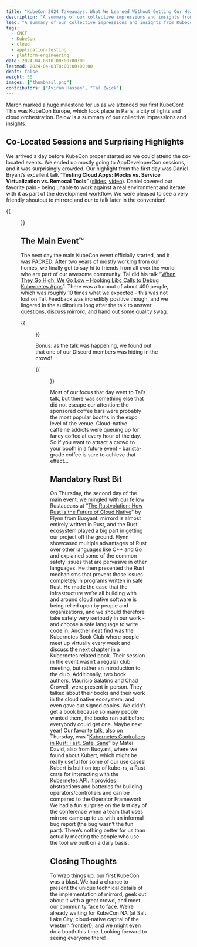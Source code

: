 ```yaml
---
title: "KubeCon 2024 Takeaways: What We Learned Without Getting Our Heads Spun"
description: "A summary of our collective impressions and insights from KubeCon Europe  2024"
lead: "A summary of our collective impressions and insights from KubeCon Europe  2024"
tags:
  - CNCF
  - KubeCon
  - cloud
  - application-testing  
  - platform-engineering 
date: 2024-04-03T0:00:00+00:00
lastmod: 2024-04-03T0:00:00+00:00
draft: false
weight: 50
images: ["thumbnail.png"]
contributors: ["Aviram Hassan", "Tal Zwick"]
---
```


March marked a huge milestone for us as we attended our first KubeCon! This was KubeCon Europe, which took place in Paris, a city of lights and cloud orchestration. Below is a summary of our collective impressions and insights.

## Co-Located Sessions and Surprising Highlights

We arrived a day before KubeCon proper started so we could attend the co-located events. We ended up mostly going to AppDeveloperCon sessions, and it was surprisingly crowded. Our highlight from the first day was Daniel Bryant’s excellent talk “**Testing Cloud Apps: Mocks vs. Service Virtualization vs. Remocal Tools**” ([slides](https://speakerdeck.com/danielbryantuk/testing-cloud-apps-mocks-vs-service-virtualization-vs-remocal-tools), [video](https://www.youtube.com/watch?v=3tP31j_T6IE)). Daniel covered our favorite pain - being unable to work against a real environment and iterate with it as part of the development workflow. We were pleased to see a very friendly shoutout to mirrord and our to talk later in the convention! 

{{<figure src="first-image.png" alt="KubeCon 2024 Takeaways " height="100%" width="100%">}}


## The Main Event™

The next day the main KubeCon event officially started, and it was PACKED. After two years of mostly working from our homes, we finally got to say hi to friends from all over the world who are part of our awesome community. Tal did his talk “[When They Go High, We Go Low – Hooking Libc Calls to Debug Kubernetes Apps](https://youtu.be/3OSQdiKTNU8?si=wP3IPbMM2g-GSBl-)”. There was a turnout of about 400 people, which was roughly 10 times what we expected - this was not lost on Tal. Feedback was incredibly positive though, and we lingered in the auditorium long after the talk to answer questions, discuss mirrord, and hand out some quality swag. 

{{<figure src="second-image.png" alt="KubeCon 2024 Takeaways " height="100%" width="100%">}}

Bonus: as the talk was happening, we found out that one of our Discord members was hiding in the crowd!

{{<figure src="third-image.png" alt="KubeCon 2024 Takeaways " height="100%" width="100%">}}

Most of our focus that day went to Tal’s talk, but there was something else that did not escape our attention: the sponsored coffee bars were probably the most popular booths in the expo level of the venue. Cloud-native caffeine addicts were queuing up for fancy coffee at every hour of the day. So if you want to attract a crowd to your booth in a future event - barista-grade coffee is sure to achieve that effect…

## Mandatory Rust Bit

On Thursday, the second day of the main event, we mingled with our fellow Rustaceans at “[The Rustvolution: How Rust Is the Future of Cloud Native](https://youtu.be/2q3RLffSvEc?si=ogw9FbVZXMuVj14K)” by Flynn from Buoyant. mirrord is almost entirely written in Rust, and the Rust ecosystem played a big part in getting our project off the ground. Flynn showcased multiple advantages of Rust over other languages like C++ and Go and explained some of the common safety issues that are pervasive in other languages. He then presented the Rust mechanisms that prevent those issues completely in programs written in safe Rust. He made the case that the infrastructure we’re all building with and around cloud native software is being relied upon by people and organizations, and we should therefore take safety very seriously in our work - and choose a safe language to write code in.
Another neat find was the Kubernetes Book Club where people meet up virtually every week and discuss the next chapter in a Kubernetes related book. Their session in the event wasn’t a regular club meeting, but rather an introduction to the club. Additionally, two book authors, Mauricio Salatino and Chad Crowell, were present in person. They talked about their books and their work in the cloud native ecosystem, and even gave out signed copies. We didn’t get a book because so many people wanted them, the books ran out before everybody could get one. Maybe next year!
Our favorite talk, also on Thursday, was “[Kubernetes Controllers in Rust: Fast, Safe, Sane](https://kccnceu2024.sched.com/event/1YeOR/kubernetes-controllers-in-rust-fast-safe-sane-matei-david-buoyant)” by Matei David, also from Buoyant, where we found about Kubert, which might be really useful for some of our use cases! Kubert is built on top of kube-rs, a Rust crate for interacting with the Kubernetes API. It provides abstractions and batteries for building operators/controllers and can be compared to the Operator Framework.
We had a fun surprise on the last day of the conference when a team that uses mirrord came up to us with an informal bug report (the bug wasn’t the fun part). There’s nothing better for us than actually meeting the people who use the tool we built on a daily basis.

## Closing Thoughts

To wrap things up: our first KubeCon was a blast. We had a chance to present the unique technical details of the implementation of mirrord, geek out about it with a great crowd, and meet our community face to face. We’re already waiting for KubeCon NA (at Salt Lake City, cloud-native capital of the western frontier!), and we might even do a booth this time. Looking forward to seeing everyone there!
